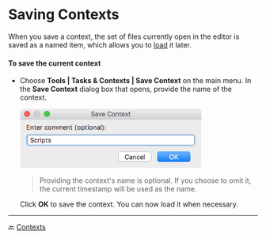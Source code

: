 # Saving Contexts

When you save a context, the set of files currently open in the editor is saved as a named item, which allows you to [load](Contexts-loading.md) it later.  

#### To save the current context
- Choose **Tools | Tasks & Contexts | Save Context** on the main menu. In the **Save Context** dialog box that opens, provide the name of the context.

    ![](../img/context-save.png)

    > Providing the context's name is optional. If you choose to omit it, the current timestamp will be used as the name.

    Click **OK** to save the context. You can now load it when necessary.

---
🔙 [Contexts](Contexts.md)  
